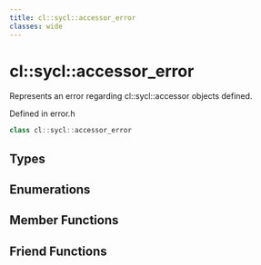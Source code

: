 ```yaml
---
title: cl::sycl::accessor_error
classes: wide
---
```

# cl::sycl::accessor_error

Represents an error regarding cl::sycl::accessor objects defined. 

Defined in error.h

```cpp
class cl::sycl::accessor_error
```

## Types

## Enumerations

## Member Functions


## Friend Functions

